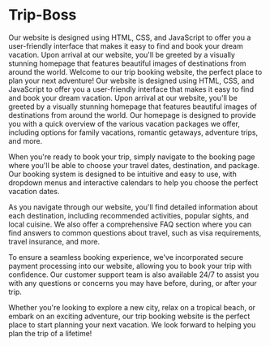 # Trip-Boss
Our website is designed using HTML, CSS, and JavaScript to offer you a user-friendly interface that makes it easy to find and book your dream vacation. Upon arrival at our website, you'll be greeted by a visually stunning homepage that features beautiful images of destinations from around the world. 
Welcome to our trip booking website, the perfect place to plan your next adventure! Our website is designed using HTML, CSS, and JavaScript to offer you a user-friendly interface that makes it easy to find and book your dream vacation. Upon arrival at our website, you'll be greeted by a visually stunning homepage that features beautiful images of destinations from around the world. Our homepage is designed to provide you with a quick overview of the various vacation packages we offer, including options for family vacations, romantic getaways, adventure trips, and more.

When you're ready to book your trip, simply navigate to the booking page where you'll be able to choose your travel dates, destination, and package. Our booking system is designed to be intuitive and easy to use, with dropdown menus and interactive calendars to help you choose the perfect vacation dates.

As you navigate through our website, you'll find detailed information about each destination, including recommended activities, popular sights, and local cuisine. We also offer a comprehensive FAQ section where you can find answers to common questions about travel, such as visa requirements, travel insurance, and more.

To ensure a seamless booking experience, we've incorporated secure payment processing into our website, allowing you to book your trip with confidence. Our customer support team is also available 24/7 to assist you with any questions or concerns you may have before, during, or after your trip.

Whether you're looking to explore a new city, relax on a tropical beach, or embark on an exciting adventure, our trip booking website is the perfect place to start planning your next vacation. We look forward to helping you plan the trip of a lifetime!
